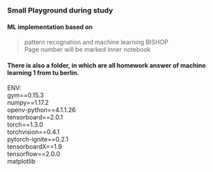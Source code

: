 ### Small Playground during study
#### ML implementation based on 
>pattern recognation and machine learning BISHOP  
Page number will be marked inner notebook  

#### There is also a folder, in which are all homework answer of machine learning 1 from tu berlin. 

ENV:  
gym==0.15.3  
numpy==1.17.2  
openv-python==4.1.1.26  
tensorboard==2.0.1  
torch==1.3.0  
torchvision==0.4.1  
pytorch-ignite==0.2.1  
tensorboardX==1.9  
tensorflow==2.0.0  
matplotlib

